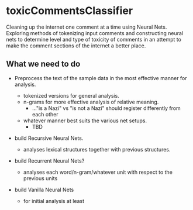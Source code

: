 # toxicCommentsClassifier
Cleaning up the internet one comment at a time using Neural Nets.   
Exploring methods of tokenizing input comments and constructing neural nets to determine level and type of toxicity of comments in an attempt to make the comment sections of the internet a better place.   

## What we need to do   
* Preprocess the text of the sample data in the most effective manner for analysis.   
   * tokenized versions for general analysis.   
   * n-grams for more effective analysis of relative meaning.   
      * ..."is a Nazi" vs "is not a Nazi" should register differently from each other
   * whatever manner best suits the various net setups.   
      * TBD

* build Recursive Neural Nets.   
  * analyses lexical structures together with previous structures.
* build Recurrent Neural Nets?
  * analyses each word/n-gram/whatever unit with respect to the previous units
* build Vanilla Neural Nets
  * for initial analysis at least

